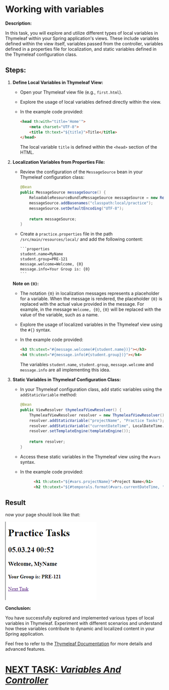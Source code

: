 # Working with variables

**Description:**

In this task, you will explore and utilize different types of local variables in Thymeleaf within your Spring application's views. These include variables defined within the view itself, variables passed from the controller, variables defined in a properties file for localization, and static variables defined in the Thymeleaf configuration class.

## **Steps:**

1. **Define Local Variables in Thymeleaf View:**
    - Open your Thymeleaf view file (e.g., `first.html`).
    - Explore the usage of local variables defined directly within the view.
    - In the example code provided:

       ```html
       <head th:with="title='Home'">
           <meta charset="UTF-8">
           <title th:text="${title}">Title</title>
       </head>
       ```

      The local variable `title` is defined within the `<head>` section of the HTML.

2. **Localization Variables from Properties File:**
    - Review the configuration of the `MessageSource` bean in your Thymeleaf configuration class:

       ```java
       @Bean
       public MessageSource messageSource() {
           ReloadableResourceBundleMessageSource messageSource = new ReloadableResourceBundleMessageSource();
           messageSource.addBasenames("classpath:local/practice");
           messageSource.setDefaultEncoding("UTF-8");
 
           return messageSource;
       }
       ```
   - Create a `practice.properties` file in the path `/src/main/resources/local/` and add the following content:

         ```properties
         student.name=MyName
         student.group=PRE-121
         message.welcome=Welcome, {0}
         message.info=Your Group is: {0}
         ```
   **Note on `{0}`:**
    - The notation `{0}` in localization messages represents a placeholder for a variable. When the message is rendered, the placeholder `{0}` is replaced with the actual value provided in the message. For example, in the message `Welcome, {0}`, `{0}` will be replaced with the value of the variable, such as a name.

    - Explore the usage of localized variables in the Thymeleaf view using the `#{}` syntax. 
   - In the example code provided:

      ```html
      <h3 th:utext="#{message.welcome(#{student.name})}"></h3>
      <h4 th:utext="#{message.info(#{student.group})}"></h4>
      ```

     The variables `student.name`, `student.group`, `message.welcome` and `message.info` are all implementing this idea.

3. **Static Variables in Thymeleaf Configuration Class:**
    - In your Thymeleaf configuration class, add static variables using the `addStaticVariable` method:

       ```java
       @Bean
       public ViewResolver thymeleafViewResolver() {
           ThymeleafViewResolver resolver = new ThymeleafViewResolver();
           resolver.addStaticVariable("projectName", "Practice Tasks");
           resolver.addStaticVariable("currentDateTime", LocalDateTime.now());
           resolver.setTemplateEngine(templateEngine());
 
           return resolver;
       }
       ```

    - Access these static variables in the Thymeleaf view using the `#vars` syntax.
   - In the example code provided:

      ```html
            <h1 th:utext="${#vars.projectName}">Project Name</h1>
            <h2 th:utext="${#temporals.format(#vars.currentDateTime, 'dd.MM.yy HH:mm')}">Current Date and Time</h2>
      ```
     
## Result

now your page should look like that:

![first-view.png](../../../srcs/a-thymeleaf/first-view.png)

**Conclusion:**

You have successfully explored and implemented various types of local variables in Thymeleaf. Experiment with different scenarios and understand how these variables contribute to dynamic and localized content in your Spring application.

Feel free to refer to the [Thymeleaf Documentation](https://www.thymeleaf.org/documentation.html) for more details and advanced features.

# [NEXT TASK: *Variables And Controller*](variables-and-controller.md)